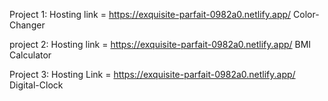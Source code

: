 Project 1: Hosting link = https://exquisite-parfait-0982a0.netlify.app/    Color-Changer

project 2: Hosting link = https://exquisite-parfait-0982a0.netlify.app/    BMI Calculator

Project 3: Hosting Link = https://exquisite-parfait-0982a0.netlify.app/    Digital-Clock
